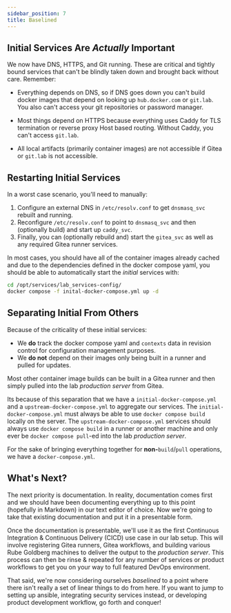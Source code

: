 ```yaml
---
sidebar_position: 7
title: Baselined
---
```


## Initial Services Are *Actually* Important

We now have DNS, HTTPS, and Git running. These are critical and tightly bound services that can't be blindly taken down and brought back without care. Remember:

- Everything depends on DNS, so if DNS goes down you can't build docker images that depend on looking up `hub.docker.com` or `git.lab`. You also can't access your git repositories or password manager.

- Most things depend on HTTPS because everything uses Caddy for TLS termination or reverse proxy Host based routing. Without Caddy, you can't access `git.lab`.

- All local artifacts (primarily container images) are not accessible if Gitea or `git.lab` is not accessible.

## Restarting Initial Services

In a worst case scenario, you'll need to manually:

1. Configure an external DNS in `/etc/resolv.conf` to get `dnsmasq_svc` rebuilt and running.
2. Reconfigure `/etc/resolv.conf` to point to `dnsmasq_svc` and then (optionally build) and start up `caddy_svc`.
3. Finally, you can (optionally rebuild and) start the `gitea_svc` as well as any required Gitea runner services.

In most cases, you should have all of the container images already cached and due to the dependencies defined in the docker compose yaml, you should be able to automatically start the _initial_ services with:

```sh
cd /opt/services/lab_services-config/
docker compose -f inital-docker-compose.yml up -d
```

## Separating Initial From Others

Because of the criticality of these initial services:

- We **do** track the docker compose yaml and `contexts` data in revision control for configuration management purposes.
- We **do not** depend on their images only being built in a runner and pulled for updates.

Most other container image builds can be built in a Gitea runner and then simply pulled into the lab _production server_ from Gitea.

Its because of this separation that we have a `initial-docker-compose.yml` and a `upstream-docker-compose.yml` to aggregate our services. The `initial-docker-compose.yml` must always be able to use `docker compose build` locally on the server. The `upstream-docker-compose.yml` services should always use `docker compose build` in a runner or another machine and only ever be `docker compose pull`-ed into the lab _production server_.

For the sake of bringing everything together for **non-**`build`/`pull` operations, we have a `docker-compose.yml`.

## What's Next?

The next priority is documentation. In reality, documentation comes first and we should have been documenting everything up to this point (hopefully in Markdown) in our text editor of choice. Now we're going to take that existing documentation and put it in a presentable form.

Once the documentation is presentable, we'll use it as the first Continuous Integration & Continuous Delivery (CICD) use case in our lab setup. This will involve registering Gitea runners, Gitea workflows, and building various Rube Goldberg machines to deliver the output to the _production server_. This process can then be rinse & repeated for any number of services or product workflows to get you on your way to full featured DevOps environment.

That said, we're now considering ourselves _baselined_ to a point where there isn't really a set of linear things to do from here. If you want to jump to setting up ansible, integrating security services instead, or developing product development workflow, go forth and conquer!







